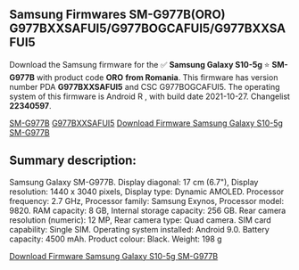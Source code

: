 <h2>Samsung Firmwares SM-G977B(ORO) G977BXXSAFUI5/G977BOGCAFUI5/G977BXXSAFUI5</h2>
Download the Samsung firmware for the ✅ <strong>Samsung Galaxy S10-5g </strong> ⭐ <strong>SM-G977B</strong> with product code <strong>ORO</strong> <strong> from Romania</strong>. This firmware has version number PDA <strong>G977BXXSAFUI5</strong> and CSC G977BOGCAFUI5. The operating system of this firmware is Android R , with build date 2021-10-27. Changelist <strong>22340597</strong>.


[SM-G977B](https://samfirm.shop/samsung/model/SM-G977B)
[G977BXXSAFUI5](https://samfirm.shop/samsung/pda/G977BXXSAFUI5)
[Download Firmware Samsung Galaxy S10-5g SM-G977B](https://samfirm.shop/samsung/firmware/469379)
<h2>Summary description:</h2>
<p>Samsung Galaxy SM-G977B. Display diagonal: 17 cm (6.7"), Display resolution: 1440 x 3040 pixels, Display type: Dynamic AMOLED. Processor frequency: 2.7 GHz, Processor family: Samsung Exynos, Processor model: 9820. RAM capacity: 8 GB, Internal storage capacity: 256 GB. Rear camera resolution (numeric): 12 MP, Rear camera type: Quad camera. SIM card capability: Single SIM. Operating system installed: Android 9.0. Battery capacity: 4500 mAh. Product colour: Black. Weight: 198 g</p>


[Download Firmware Samsung Galaxy S10-5g SM-G977B](https://samfirm.shop/samsung/firmware/469379)
